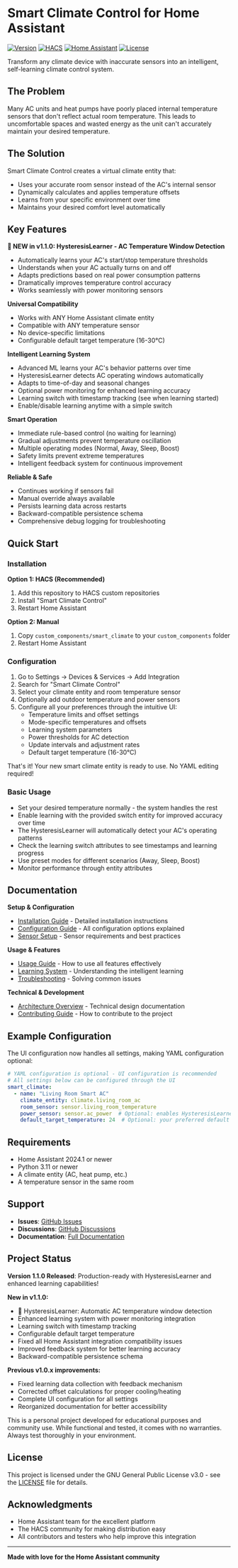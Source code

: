 # Smart Climate Control for Home Assistant

[![Version](https://img.shields.io/badge/Version-1.1.0-brightgreen.svg)](https://github.com/VectorBarks/smart-climate/releases)
[![HACS](https://img.shields.io/badge/HACS-Custom-orange.svg)](https://github.com/hacs/integration)
[![Home Assistant](https://img.shields.io/badge/Home%20Assistant-2024.1%2B-blue.svg)](https://www.home-assistant.io/)
[![License](https://img.shields.io/badge/License-GPL%20v3-blue.svg)](LICENSE)

Transform any climate device with inaccurate sensors into an intelligent, self-learning climate control system.

## The Problem

Many AC units and heat pumps have poorly placed internal temperature sensors that don't reflect actual room temperature. This leads to uncomfortable spaces and wasted energy as the unit can't accurately maintain your desired temperature.

## The Solution

Smart Climate Control creates a virtual climate entity that:
- Uses your accurate room sensor instead of the AC's internal sensor
- Dynamically calculates and applies temperature offsets
- Learns from your specific environment over time
- Maintains your desired comfort level automatically

## Key Features

**🌟 NEW in v1.1.0: HysteresisLearner - AC Temperature Window Detection**
- Automatically learns your AC's start/stop temperature thresholds
- Understands when your AC actually turns on and off
- Adapts predictions based on real power consumption patterns
- Dramatically improves temperature control accuracy
- Works seamlessly with power monitoring sensors

**Universal Compatibility**
- Works with ANY Home Assistant climate entity
- Compatible with ANY temperature sensor
- No device-specific limitations
- Configurable default target temperature (16-30°C)

**Intelligent Learning System**
- Advanced ML learns your AC's behavior patterns over time
- HysteresisLearner detects AC operating windows automatically
- Adapts to time-of-day and seasonal changes
- Optional power monitoring for enhanced learning accuracy
- Learning switch with timestamp tracking (see when learning started)
- Enable/disable learning anytime with a simple switch

**Smart Operation**
- Immediate rule-based control (no waiting for learning)
- Gradual adjustments prevent temperature oscillation
- Multiple operating modes (Normal, Away, Sleep, Boost)
- Safety limits prevent extreme temperatures
- Intelligent feedback system for continuous improvement

**Reliable & Safe**
- Continues working if sensors fail
- Manual override always available
- Persists learning data across restarts
- Backward-compatible persistence schema
- Comprehensive debug logging for troubleshooting

## Quick Start

### Installation

**Option 1: HACS (Recommended)**
1. Add this repository to HACS custom repositories
2. Install "Smart Climate Control"
3. Restart Home Assistant

**Option 2: Manual**
1. Copy `custom_components/smart_climate` to your `custom_components` folder
2. Restart Home Assistant

### Configuration

1. Go to Settings → Devices & Services → Add Integration
2. Search for "Smart Climate Control"
3. Select your climate entity and room temperature sensor
4. Optionally add outdoor temperature and power sensors
5. Configure all your preferences through the intuitive UI:
   - Temperature limits and offset settings
   - Mode-specific temperatures and offsets
   - Learning system parameters
   - Power thresholds for AC detection
   - Update intervals and adjustment rates
   - Default target temperature (16-30°C)

That's it! Your new smart climate entity is ready to use. No YAML editing required!

### Basic Usage

- Set your desired temperature normally - the system handles the rest
- Enable learning with the provided switch entity for improved accuracy over time
- The HysteresisLearner will automatically detect your AC's operating patterns
- Check the learning switch attributes to see timestamps and learning progress
- Use preset modes for different scenarios (Away, Sleep, Boost)
- Monitor performance through entity attributes

## Documentation

**Setup & Configuration**
- [Installation Guide](docs/installation.md) - Detailed installation instructions
- [Configuration Guide](docs/configuration.md) - All configuration options explained
- [Sensor Setup](docs/sensors.md) - Sensor requirements and best practices

**Usage & Features**
- [Usage Guide](docs/usage.md) - How to use all features effectively
- [Learning System](docs/learning-system.md) - Understanding the intelligent learning
- [Troubleshooting](docs/troubleshooting.md) - Solving common issues

**Technical & Development**
- [Architecture Overview](docs/architecture.md) - Technical design documentation
- [Contributing Guide](docs/contributing.md) - How to contribute to the project

## Example Configuration

The UI configuration now handles all settings, making YAML configuration optional:

```yaml
# YAML configuration is optional - UI configuration is recommended
# All settings below can be configured through the UI
smart_climate:
  - name: "Living Room Smart AC"
    climate_entity: climate.living_room_ac
    room_sensor: sensor.living_room_temperature
    power_sensor: sensor.ac_power  # Optional: enables HysteresisLearner
    default_target_temperature: 24  # Optional: your preferred default (16-30°C)
```

## Requirements

- Home Assistant 2024.1 or newer
- Python 3.11 or newer
- A climate entity (AC, heat pump, etc.)
- A temperature sensor in the same room

## Support

- **Issues**: [GitHub Issues](https://github.com/VectorBarks/smart-climate/issues)
- **Discussions**: [GitHub Discussions](https://github.com/VectorBarks/smart-climate/discussions)
- **Documentation**: [Full Documentation](docs/)

## Project Status

**Version 1.1.0 Released**: Production-ready with HysteresisLearner and enhanced learning capabilities!

**New in v1.1.0:**
- 🌟 HysteresisLearner: Automatic AC temperature window detection
- Enhanced learning system with power monitoring integration
- Learning switch with timestamp tracking
- Configurable default target temperature
- Fixed all Home Assistant integration compatibility issues
- Improved feedback system for better learning accuracy
- Backward-compatible persistence schema

**Previous v1.0.x improvements:**
- Fixed learning data collection with feedback mechanism
- Corrected offset calculations for proper cooling/heating
- Complete UI configuration for all settings
- Reorganized documentation for better accessibility

This is a personal project developed for educational purposes and community use. While functional and tested, it comes with no warranties. Always test thoroughly in your environment.

## License

This project is licensed under the GNU General Public License v3.0 - see the [LICENSE](LICENSE) file for details.

## Acknowledgments

- Home Assistant team for the excellent platform
- The HACS community for making distribution easy
- All contributors and testers who help improve this integration

---

**Made with love for the Home Assistant community**